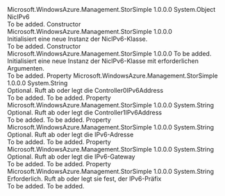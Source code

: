 <Type Name="NicIPv6" FullName="Microsoft.WindowsAzure.Management.StorSimple.Models.NicIPv6">
  <TypeSignature Language="C#" Value="public class NicIPv6" />
  <TypeSignature Language="ILAsm" Value=".class public auto ansi beforefieldinit NicIPv6 extends System.Object" />
  <TypeSignature Language="DocId" Value="T:Microsoft.WindowsAzure.Management.StorSimple.Models.NicIPv6" />
  <TypeSignature Language="VB.NET" Value="Public Class NicIPv6" />
  <TypeSignature Language="F#" Value="type NicIPv6 = class" />
  <AssemblyInfo>
    <AssemblyName>Microsoft.WindowsAzure.Management.StorSimple</AssemblyName>
    <AssemblyVersion>1.0.0.0</AssemblyVersion>
  </AssemblyInfo>
  <Base>
    <BaseTypeName>System.Object</BaseTypeName>
  </Base>
  <Interfaces />
  <Docs>
    <summary>
            NicIPv6
            </summary>
    <remarks>To be added.</remarks>
  </Docs>
  <Members>
    <Member MemberName=".ctor">
      <MemberSignature Language="C#" Value="public NicIPv6 ();" />
      <MemberSignature Language="ILAsm" Value=".method public hidebysig specialname rtspecialname instance void .ctor() cil managed" />
      <MemberSignature Language="DocId" Value="M:Microsoft.WindowsAzure.Management.StorSimple.Models.NicIPv6.#ctor" />
      <MemberSignature Language="VB.NET" Value="Public Sub New ()" />
      <MemberType>Constructor</MemberType>
      <AssemblyInfo>
        <AssemblyName>Microsoft.WindowsAzure.Management.StorSimple</AssemblyName>
        <AssemblyVersion>1.0.0.0</AssemblyVersion>
      </AssemblyInfo>
      <Parameters />
      <Docs>
        <summary>
            Initialisiert eine neue Instanz der NicIPv6-Klasse.
            </summary>
        <remarks>To be added.</remarks>
      </Docs>
    </Member>
    <Member MemberName=".ctor">
      <MemberSignature Language="C#" Value="public NicIPv6 (string iPv6Prefix);" />
      <MemberSignature Language="ILAsm" Value=".method public hidebysig specialname rtspecialname instance void .ctor(string iPv6Prefix) cil managed" />
      <MemberSignature Language="DocId" Value="M:Microsoft.WindowsAzure.Management.StorSimple.Models.NicIPv6.#ctor(System.String)" />
      <MemberSignature Language="VB.NET" Value="Public Sub New (iPv6Prefix As String)" />
      <MemberSignature Language="F#" Value="new Microsoft.WindowsAzure.Management.StorSimple.Models.NicIPv6 : string -&gt; Microsoft.WindowsAzure.Management.StorSimple.Models.NicIPv6" Usage="new Microsoft.WindowsAzure.Management.StorSimple.Models.NicIPv6 iPv6Prefix" />
      <MemberType>Constructor</MemberType>
      <AssemblyInfo>
        <AssemblyName>Microsoft.WindowsAzure.Management.StorSimple</AssemblyName>
        <AssemblyVersion>1.0.0.0</AssemblyVersion>
      </AssemblyInfo>
      <Parameters>
        <Parameter Name="iPv6Prefix" Type="System.String" />
      </Parameters>
      <Docs>
        <param name="iPv6Prefix">To be added.</param>
        <summary>
            Initialisiert eine neue Instanz der NicIPv6-Klasse mit erforderlichen Argumenten.
            </summary>
        <remarks>To be added.</remarks>
      </Docs>
    </Member>
    <Member MemberName="Controller0IPv6Address">
      <MemberSignature Language="C#" Value="public string Controller0IPv6Address { get; set; }" />
      <MemberSignature Language="ILAsm" Value=".property instance string Controller0IPv6Address" />
      <MemberSignature Language="DocId" Value="P:Microsoft.WindowsAzure.Management.StorSimple.Models.NicIPv6.Controller0IPv6Address" />
      <MemberSignature Language="VB.NET" Value="Public Property Controller0IPv6Address As String" />
      <MemberSignature Language="F#" Value="member this.Controller0IPv6Address : string with get, set" Usage="Microsoft.WindowsAzure.Management.StorSimple.Models.NicIPv6.Controller0IPv6Address" />
      <MemberType>Property</MemberType>
      <AssemblyInfo>
        <AssemblyName>Microsoft.WindowsAzure.Management.StorSimple</AssemblyName>
        <AssemblyVersion>1.0.0.0</AssemblyVersion>
      </AssemblyInfo>
      <ReturnValue>
        <ReturnType>System.String</ReturnType>
      </ReturnValue>
      <Docs>
        <summary>
            Optional. Ruft ab oder legt die Controller0IPv6Address
            </summary>
        <value>To be added.</value>
        <remarks>To be added.</remarks>
      </Docs>
    </Member>
    <Member MemberName="Controller1IPv6Address">
      <MemberSignature Language="C#" Value="public string Controller1IPv6Address { get; set; }" />
      <MemberSignature Language="ILAsm" Value=".property instance string Controller1IPv6Address" />
      <MemberSignature Language="DocId" Value="P:Microsoft.WindowsAzure.Management.StorSimple.Models.NicIPv6.Controller1IPv6Address" />
      <MemberSignature Language="VB.NET" Value="Public Property Controller1IPv6Address As String" />
      <MemberSignature Language="F#" Value="member this.Controller1IPv6Address : string with get, set" Usage="Microsoft.WindowsAzure.Management.StorSimple.Models.NicIPv6.Controller1IPv6Address" />
      <MemberType>Property</MemberType>
      <AssemblyInfo>
        <AssemblyName>Microsoft.WindowsAzure.Management.StorSimple</AssemblyName>
        <AssemblyVersion>1.0.0.0</AssemblyVersion>
      </AssemblyInfo>
      <ReturnValue>
        <ReturnType>System.String</ReturnType>
      </ReturnValue>
      <Docs>
        <summary>
            Optional. Ruft ab oder legt die Controller1IPv6Address
            </summary>
        <value>To be added.</value>
        <remarks>To be added.</remarks>
      </Docs>
    </Member>
    <Member MemberName="IPv6Address">
      <MemberSignature Language="C#" Value="public string IPv6Address { get; set; }" />
      <MemberSignature Language="ILAsm" Value=".property instance string IPv6Address" />
      <MemberSignature Language="DocId" Value="P:Microsoft.WindowsAzure.Management.StorSimple.Models.NicIPv6.IPv6Address" />
      <MemberSignature Language="VB.NET" Value="Public Property IPv6Address As String" />
      <MemberSignature Language="F#" Value="member this.IPv6Address : string with get, set" Usage="Microsoft.WindowsAzure.Management.StorSimple.Models.NicIPv6.IPv6Address" />
      <MemberType>Property</MemberType>
      <AssemblyInfo>
        <AssemblyName>Microsoft.WindowsAzure.Management.StorSimple</AssemblyName>
        <AssemblyVersion>1.0.0.0</AssemblyVersion>
      </AssemblyInfo>
      <ReturnValue>
        <ReturnType>System.String</ReturnType>
      </ReturnValue>
      <Docs>
        <summary>
            Optional. Ruft ab oder legt die IPv6-Adresse
            </summary>
        <value>To be added.</value>
        <remarks>To be added.</remarks>
      </Docs>
    </Member>
    <Member MemberName="IPv6Gateway">
      <MemberSignature Language="C#" Value="public string IPv6Gateway { get; set; }" />
      <MemberSignature Language="ILAsm" Value=".property instance string IPv6Gateway" />
      <MemberSignature Language="DocId" Value="P:Microsoft.WindowsAzure.Management.StorSimple.Models.NicIPv6.IPv6Gateway" />
      <MemberSignature Language="VB.NET" Value="Public Property IPv6Gateway As String" />
      <MemberSignature Language="F#" Value="member this.IPv6Gateway : string with get, set" Usage="Microsoft.WindowsAzure.Management.StorSimple.Models.NicIPv6.IPv6Gateway" />
      <MemberType>Property</MemberType>
      <AssemblyInfo>
        <AssemblyName>Microsoft.WindowsAzure.Management.StorSimple</AssemblyName>
        <AssemblyVersion>1.0.0.0</AssemblyVersion>
      </AssemblyInfo>
      <ReturnValue>
        <ReturnType>System.String</ReturnType>
      </ReturnValue>
      <Docs>
        <summary>
            Optional. Ruft ab oder legt die IPv6-Gateway
            </summary>
        <value>To be added.</value>
        <remarks>To be added.</remarks>
      </Docs>
    </Member>
    <Member MemberName="IPv6Prefix">
      <MemberSignature Language="C#" Value="public string IPv6Prefix { get; set; }" />
      <MemberSignature Language="ILAsm" Value=".property instance string IPv6Prefix" />
      <MemberSignature Language="DocId" Value="P:Microsoft.WindowsAzure.Management.StorSimple.Models.NicIPv6.IPv6Prefix" />
      <MemberSignature Language="VB.NET" Value="Public Property IPv6Prefix As String" />
      <MemberSignature Language="F#" Value="member this.IPv6Prefix : string with get, set" Usage="Microsoft.WindowsAzure.Management.StorSimple.Models.NicIPv6.IPv6Prefix" />
      <MemberType>Property</MemberType>
      <AssemblyInfo>
        <AssemblyName>Microsoft.WindowsAzure.Management.StorSimple</AssemblyName>
        <AssemblyVersion>1.0.0.0</AssemblyVersion>
      </AssemblyInfo>
      <ReturnValue>
        <ReturnType>System.String</ReturnType>
      </ReturnValue>
      <Docs>
        <summary>
            Erforderlich. Ruft ab oder legt sie fest, der IPv6-Präfix
            </summary>
        <value>To be added.</value>
        <remarks>To be added.</remarks>
      </Docs>
    </Member>
  </Members>
</Type>